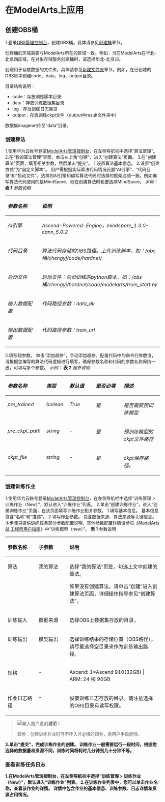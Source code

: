 # 在ModelArts上应用

## 创建OBS桶

1.登录[OBS管理控制台](https://storage.huaweicloud.com/obs)，创建OBS桶。具体请参见[创建桶](https://support.huaweicloud.com/usermanual-obs/obs_03_0306.html)章节。

创建桶的区域需要与ModelArts所在的区域一致。例如：当前ModelArts在华北-北京四区域，在对象存储服务创建桶时，请选择华北-北京四。

创建用于存放数据的文件夹，具体请参见[新建文件夹](https://support.huaweicloud.com/usermanual-obs/obs_03_0316.html)章节。例如，在已创建的OBS桶中创建code、data、log、output目录。

目录结构说明：

- code：存放训练脚本目录
- data：存放训练数据集目录
- log：存放训练日志目录
- output：存放训练ckpt文件（output中result文件夹中）

数据集imagenet传至“data”目录。

### 创建算法

1.使用华为云帐号登录[ModelArts管理控制台](https://console.huaweicloud.com/modelarts)，在左侧导航栏中选择“算法管理”。
2.在“我的算法管理”界面，单击左上角“创建”，进入“创建算法”页面。
3.在“创建算法”页面，填写相关参数，然后单击“提交”。
    1.设置算法基本信息。
    2.设置“创建方式”为“自定义脚本”。
        用户需根据实际算法代码情况设置“AI引擎”、“代码目录”和“启动文件”。选择的AI引擎和编写算法代码时选择的框架必须一致。例如编写算法代码使用的是MindSpore，则在创建算法时也要选择MindSpore。
        _示例：_
        **表 1** _参数说明_
        <a name="table09972489125"></a>
        <table><thead align="left"><tr id="row139978484125"><th class="cellrowborder" valign="top" width="29.470000000000002%" id="mcps1.2.3.1.1"><p id="p16997114831219"><a name="p16997114831219"></a><a name="p16997114831219"></a><em id="i1199720484127"><a name="i1199720484127"></a><a name="i1199720484127"></a>参数名称</em></p>
        </th>
        <th class="cellrowborder" valign="top" width="70.53%" id="mcps1.2.3.1.2"><p id="p199976489122"><a name="p199976489122"></a><a name="p199976489122"></a><em id="i9997154816124"><a name="i9997154816124"></a><a name="i9997154816124"></a>说明</em></p>
        </th>
        </tr>
        </thead>
        <tbody><tr id="row11997124871210"><td class="cellrowborder" valign="top" width="29.470000000000002%" headers="mcps1.2.3.1.1 "><p id="p1299734820121"><a name="p1299734820121"></a><a name="p1299734820121"></a><em id="i199764819121"><a name="i199764819121"></a><a name="i199764819121"></a>AI引擎</em></p>
        </td>
        <td class="cellrowborder" valign="top" width="70.53%" headers="mcps1.2.3.1.2 "><p id="p1899720481122"><a name="p1899720481122"></a><a name="p1899720481122"></a><em id="i9997848191217"><a name="i9997848191217"></a><a name="i9997848191217"></a>Ascend-Powered-Engine，mindspore_1.3.0-cann_5.0.2</em></p>
        </td>
        </tr>
        <tr id="row5997348121218"><td class="cellrowborder" valign="top" width="29.470000000000002%" headers="mcps1.2.3.1.1 "><p id="p139971748141218"><a name="p139971748141218"></a><a name="p139971748141218"></a><em id="i1199784811220"><a name="i1199784811220"></a><a name="i1199784811220"></a>代码目录</em></p>
        </td>
        <td class="cellrowborder" valign="top" width="70.53%" headers="mcps1.2.3.1.2 "><p id="p2099724810127"><a name="p2099724810127"></a><a name="p2099724810127"></a><em id="i17997144871212"><a name="i17997144871212"></a><a name="i17997144871212"></a>算法代码存储的OBS路径。上传训练脚本，如：/obs桶/chengyj/code/hardnet/</em></p>
        </td>
        </tr>
        <tr id="row899794811124"><td class="cellrowborder" valign="top" width="29.470000000000002%" headers="mcps1.2.3.1.1 "><p id="p799714482129"><a name="p799714482129"></a><a name="p799714482129"></a><em id="i399704871210"><a name="i399704871210"></a><a name="i399704871210"></a>启动文件</em></p>
        </td>
        <td class="cellrowborder" valign="top" width="70.53%" headers="mcps1.2.3.1.2 "><p id="p13997154831215"><a name="p13997154831215"></a><a name="p13997154831215"></a><em id="i11997648161214"><a name="i11997648161214"></a><a name="i11997648161214"></a>启动文件：启动训练的python脚本，如：/obs桶/chengyj/hardnet/code/modelarts/train_start.py</em></p>
        </div>
        </td>
        </tr>
        <tr id="row59981448101210"><td class="cellrowborder" valign="top" width="29.470000000000002%" headers="mcps1.2.3.1.1 "><p id="p19998124812123"><a name="p19998124812123"></a><a name="p19998124812123"></a><em id="i1399864831211"><a name="i1399864831211"></a><a name="i1399864831211"></a>输入数据配置</em></p>
        </td>
        <td class="cellrowborder" valign="top" width="70.53%" headers="mcps1.2.3.1.2 "><p id="p139982484129"><a name="p139982484129"></a><a name="p139982484129"></a><em id="i299816484122"><a name="i299816484122"></a><a name="i299816484122"></a>代码路径参数：data_dir</em></p>
        </td>
        </tr>
        <tr id="row179981948151214"><td class="cellrowborder" valign="top" width="29.470000000000002%" headers="mcps1.2.3.1.1 "><p id="p89981948191220"><a name="p89981948191220"></a><a name="p89981948191220"></a><em id="i599844831217"><a name="i599844831217"></a><a name="i599844831217"></a>输出数据配置</em></p>
        </td>
        <td class="cellrowborder" valign="top" width="70.53%" headers="mcps1.2.3.1.2 "><p id="p599814485120"><a name="p599814485120"></a><a name="p599814485120"></a><em id="i189981748171218"><a name="i189981748171218"></a><a name="i189981748171218"></a>代码路径参数：train_url</em></p>
        </td>
        </tr>
        </tbody>
        </table>
    3.填写超参数。
        单击“添加超参”，手动添加超参。配置代码中的命令行参数值，请根据您编写的算法代码逻辑进行填写，确保参数名称和代码的参数名称保持一致，可填写多个参数。
        _示例：_
        **表 2** _超参说明_
        <a name="table29981482127"></a>
        <table><thead align="left"><tr id="row1599894881216"><th class="cellrowborder" valign="top" width="25%" id="mcps1.2.6.1.1"><p id="p89988484121"><a name="p89988484121"></a><a name="p89988484121"></a><em id="i89985485123"><a name="i89985485123"></a><a name="i89985485123"></a>参数名称</em></p>
        </th>
        <th class="cellrowborder" valign="top" width="15%" id="mcps1.2.6.1.2"><p id="p1999114814121"><a name="p1999114814121"></a><a name="p1999114814121"></a><em id="i7999448181212"><a name="i7999448181212"></a><a name="i7999448181212"></a>类型</em></p>
        </th>
        <th class="cellrowborder" valign="top" width="17%" id="mcps1.2.6.1.3"><p id="p6999124810126"><a name="p6999124810126"></a><a name="p6999124810126"></a><em id="i17999144818126"><a name="i17999144818126"></a><a name="i17999144818126"></a>默认值</em></p>
        </th>
        <th class="cellrowborder" valign="top" width="18%" id="mcps1.2.6.1.4"><p id="p69992486123"><a name="p69992486123"></a><a name="p69992486123"></a><em id="i1599916488127"><a name="i1599916488127"></a><a name="i1599916488127"></a>是否必填</em></p>
        </th>
        <th class="cellrowborder" valign="top" width="25%" id="mcps1.2.6.1.5"><p id="p1999248121214"><a name="p1999248121214"></a><a name="p1999248121214"></a><em id="i299915481121"><a name="i299915481121"></a><a name="i299915481121"></a>描述</em></p>
        </th>
        </tr>
        </thead>
        <tbody><tr id="row9999134818128"><td class="cellrowborder" valign="top" width="25%" headers="mcps1.2.6.1.1 "><p id="p14999124811212"><a name="p14999124811212"></a><a name="p14999124811212"></a><em id="i39991748101218"><a name="i39991748101218"></a><a name="i39991748101218"></a>pre_trained</em></p>
        </td>
        <td class="cellrowborder" valign="top" width="15%" headers="mcps1.2.6.1.2 "><p id="p599924815129"><a name="p599924815129"></a><a name="p599924815129"></a><em id="i8999184811212"><a name="i8999184811212"></a><a name="i8999184811212"></a>bollean</em></p>
        </td>
        <td class="cellrowborder" valign="top" width="17%" headers="mcps1.2.6.1.3 "><p id="p179992484129"><a name="p179992484129"></a><a name="p179992484129"></a><em id="i1799913488128"><a name="i1799913488128"></a><a name="i1799913488128"></a>True</em></p>
        </td>
        <td class="cellrowborder" valign="top" width="18%" headers="mcps1.2.6.1.4 "><p id="p179991348181213"><a name="p179991348181213"></a><a name="p179991348181213"></a><em id="i20999134812126"><a name="i20999134812126"></a><a name="i20999134812126"></a>是</em></p>
        </td>
        <td class="cellrowborder" valign="top" width="25%" headers="mcps1.2.6.1.5 "><p id="p899916487125"><a name="p899916487125"></a><a name="p899916487125"></a><em id="i99999482127"><a name="i99999482127"></a><a name="i99999482127"></a>是否需要预训练模型</em></p>
        </td>
        </tr>
        <tr id="row14999148161210"><td class="cellrowborder" valign="top" width="25%" headers="mcps1.2.6.1.1 "><p id="p199915488129"><a name="p199915488129"></a><a name="p199915488129"></a><em id="i11999448141216"><a name="i11999448141216"></a><a name="i11999448141216"></a>pre_ckpt_path</em></p>
        </td>
        <td class="cellrowborder" valign="top" width="15%" headers="mcps1.2.6.1.2 "><p id="p7999124813124"><a name="p7999124813124"></a><a name="p7999124813124"></a><em id="i7999748151214"><a name="i7999748151214"></a><a name="i7999748151214"></a>string</em></p>
        </td>
        <td class="cellrowborder" valign="top" width="17%" headers="mcps1.2.6.1.3 "><p id="p902049121213"><a name="p902049121213"></a><a name="p902049121213"></a><em id="i100124914123"><a name="i100124914123"></a><a name="i100124914123"></a>-</em></p>
        </td>
        <td class="cellrowborder" valign="top" width="18%" headers="mcps1.2.6.1.4 "><p id="p19004917125"><a name="p19004917125"></a><a name="p19004917125"></a><em id="i208494126"><a name="i208494126"></a><a name="i208494126"></a>是</em></p>
        </td>
        <td class="cellrowborder" valign="top" width="25%" headers="mcps1.2.6.1.5 "><p id="p10134915129"><a name="p10134915129"></a><a name="p10134915129"></a><em id="i101949121214"><a name="i101949121214"></a><a name="i101949121214"></a>预训练模型的ckpt文件路径</em></p>
        </td>
        </tr>
        <tr id="row100124911121"><td class="cellrowborder" valign="top" width="25%" headers="mcps1.2.6.1.1 "><p id="p150849131211"><a name="p150849131211"></a><a name="p150849131211"></a><em id="i1101549151218"><a name="i1101549151218"></a><a name="i1101549151218"></a>ckpt_file</em></p>
        </td>
        <td class="cellrowborder" valign="top" width="15%" headers="mcps1.2.6.1.2 "><p id="p19054914124"><a name="p19054914124"></a><a name="p19054914124"></a><em id="i10144919126"><a name="i10144919126"></a><a name="i10144919126"></a>string</em></p>
        </td>
        <td class="cellrowborder" valign="top" width="17%" headers="mcps1.2.6.1.3 "><p id="p6011490123"><a name="p6011490123"></a><a name="p6011490123"></a><em id="i00144917122"><a name="i00144917122"></a><a name="i00144917122"></a>-</em></p>
        </td>
        <td class="cellrowborder" valign="top" width="18%" headers="mcps1.2.6.1.4 "><p id="p301449191215"><a name="p301449191215"></a><a name="p301449191215"></a><em id="i180104910126"><a name="i180104910126"></a><a name="i180104910126"></a>是</em></p>
        </td>
        <td class="cellrowborder" valign="top" width="25%" headers="mcps1.2.6.1.5 "><p id="p1702495127"><a name="p1702495127"></a><a name="p1702495127"></a><em id="i170249181214"><a name="i170249181214"></a><a name="i170249181214"></a>ckpt保存路径。</em></p>
        </td>
        </tr>
        </tbody>
        </table>

### 创建训练作业

1.使用华为云帐号登录[ModelArts管理控制台](https://console.huaweicloud.com/modelarts)，在左侧导航栏中选择“训练管理 \> 训练作业（New）”，默认进入“训练作业”列表。
2.单击“创建训练作业”，进入“创建训练作业”页面，在该页面填写训练作业相关参数。
    1.填写基本信息。
        基本信息包含“名称”和“描述”。
    2.填写作业参数。
        包含数据来源、算法来源等关键信息。本步骤只提供训练任务部分参数配置说明，其他参数配置详情请参见[《ModelArts AI 工程师用户指南](https://support.huaweicloud.com/modelarts/index.html)》中“训练模型（new）”。
        **表 1**  参数说明
        <a name="table96111035134613"></a>
        <table><thead align="left"><tr id="zh-cn_topic_0000001178072725_row1727593212228"><th class="cellrowborder" valign="top" width="20%" id="mcps1.2.4.1.1"><p id="zh-cn_topic_0000001178072725_p102751332172212"><a name="zh-cn_topic_0000001178072725_p102751332172212"></a><a name="zh-cn_topic_0000001178072725_p102751332172212"></a>参数名称</p>
        </th>
        <th class="cellrowborder" valign="top" width="20%" id="mcps1.2.4.1.2"><p id="zh-cn_topic_0000001178072725_p186943411156"><a name="zh-cn_topic_0000001178072725_p186943411156"></a><a name="zh-cn_topic_0000001178072725_p186943411156"></a>子参数</p>
        </th>
        <th class="cellrowborder" valign="top" width="60%" id="mcps1.2.4.1.3"><p id="zh-cn_topic_0000001178072725_p1827543282216"><a name="zh-cn_topic_0000001178072725_p1827543282216"></a><a name="zh-cn_topic_0000001178072725_p1827543282216"></a>说明</p>
        </th>
        </tr>
        </thead>
        <tbody><tr id="zh-cn_topic_0000001178072725_row780219161358"><td class="cellrowborder" valign="top" width="20%" headers="mcps1.2.4.1.1 "><p id="zh-cn_topic_0000001178072725_p0803121617510"><a name="zh-cn_topic_0000001178072725_p0803121617510"></a><a name="zh-cn_topic_0000001178072725_p0803121617510"></a>算法</p>
        </td>
        <td class="cellrowborder" valign="top" width="20%" headers="mcps1.2.4.1.2 "><p id="zh-cn_topic_0000001178072725_p186947411520"><a name="zh-cn_topic_0000001178072725_p186947411520"></a><a name="zh-cn_topic_0000001178072725_p186947411520"></a>我的算法</p>
        </td>
        <td class="cellrowborder" valign="top" width="60%" headers="mcps1.2.4.1.3 "><p id="zh-cn_topic_0000001178072725_p20803141614514"><a name="zh-cn_topic_0000001178072725_p20803141614514"></a><a name="zh-cn_topic_0000001178072725_p20803141614514"></a>选择“我的算法”页签，勾选上文中创建的算法。</p>
        <p id="zh-cn_topic_0000001178072725_p24290418284"><a name="zh-cn_topic_0000001178072725_p24290418284"></a><a name="zh-cn_topic_0000001178072725_p24290418284"></a>如果没有创建算法，请单击“创建”进入创建算法页面，详细操作指导参见“创建算法”。</p>
        </td>
        </tr>
        <tr id="zh-cn_topic_0000001178072725_row1927503211228"><td class="cellrowborder" valign="top" width="20%" headers="mcps1.2.4.1.1 "><p id="zh-cn_topic_0000001178072725_p327583216224"><a name="zh-cn_topic_0000001178072725_p327583216224"></a><a name="zh-cn_topic_0000001178072725_p327583216224"></a>训练输入</p>
        </td>
        <td class="cellrowborder" valign="top" width="20%" headers="mcps1.2.4.1.2 "><p id="zh-cn_topic_0000001178072725_p1069419416510"><a name="zh-cn_topic_0000001178072725_p1069419416510"></a><a name="zh-cn_topic_0000001178072725_p1069419416510"></a>数据来源</p>
        </td>
        <td class="cellrowborder" valign="top" width="60%" headers="mcps1.2.4.1.3 "><p id="zh-cn_topic_0000001178072725_p142750323227"><a name="zh-cn_topic_0000001178072725_p142750323227"></a><a name="zh-cn_topic_0000001178072725_p142750323227"></a>选择OBS上数据集存放的目录。</p>
        </td>
        </tr>
        <tr id="zh-cn_topic_0000001178072725_row127593211227"><td class="cellrowborder" valign="top" width="20%" headers="mcps1.2.4.1.1 "><p id="zh-cn_topic_0000001178072725_p9744151562"><a name="zh-cn_topic_0000001178072725_p9744151562"></a><a name="zh-cn_topic_0000001178072725_p9744151562"></a>训练输出</p>
        </td>
        <td class="cellrowborder" valign="top" width="20%" headers="mcps1.2.4.1.2 "><p id="zh-cn_topic_0000001178072725_p1027563212210"><a name="zh-cn_topic_0000001178072725_p1027563212210"></a><a name="zh-cn_topic_0000001178072725_p1027563212210"></a>模型输出</p>
        </td>
        <td class="cellrowborder" valign="top" width="60%" headers="mcps1.2.4.1.3 "><p id="zh-cn_topic_0000001178072725_p13275113252214"><a name="zh-cn_topic_0000001178072725_p13275113252214"></a><a name="zh-cn_topic_0000001178072725_p13275113252214"></a>选择训练结果的存储位置（OBS路径），请尽量选择空目录来作为训练输出路径。</p>
        </td>
        </tr>
        <tr id="zh-cn_topic_0000001178072725_row18750142834916"><td class="cellrowborder" valign="top" width="20%" headers="mcps1.2.4.1.1 "><p id="zh-cn_topic_0000001178072725_p5751172811492"><a name="zh-cn_topic_0000001178072725_p5751172811492"></a><a name="zh-cn_topic_0000001178072725_p5751172811492"></a>规格</p>
        </td>
        <td class="cellrowborder" valign="top" width="20%" headers="mcps1.2.4.1.2 "><p id="zh-cn_topic_0000001178072725_p107514288495"><a name="zh-cn_topic_0000001178072725_p107514288495"></a><a name="zh-cn_topic_0000001178072725_p107514288495"></a>-</p>
        </td>
        <td class="cellrowborder" valign="top" width="60%" headers="mcps1.2.4.1.3 "><p id="zh-cn_topic_0000001178072725_p3751142811495"><a name="zh-cn_topic_0000001178072725_p3751142811495"></a><a name="zh-cn_topic_0000001178072725_p3751142811495"></a>Ascend: 1*Ascend 910(32GB) | ARM: 24 核 96GB</p>
        </td>
        </tr>
        <tr id="zh-cn_topic_0000001178072725_row16275103282219"><td class="cellrowborder" valign="top" width="20%" headers="mcps1.2.4.1.1 "><p id="zh-cn_topic_0000001178072725_p15275132192213"><a name="zh-cn_topic_0000001178072725_p15275132192213"></a><a name="zh-cn_topic_0000001178072725_p15275132192213"></a>作业日志路径</p>
        </td>
        <td class="cellrowborder" valign="top" width="20%" headers="mcps1.2.4.1.2 "><p id="zh-cn_topic_0000001178072725_p1369484117516"><a name="zh-cn_topic_0000001178072725_p1369484117516"></a><a name="zh-cn_topic_0000001178072725_p1369484117516"></a>-</p>
        </td>
        <td class="cellrowborder" valign="top" width="60%" headers="mcps1.2.4.1.3 "><p id="zh-cn_topic_0000001178072725_p227563218228"><a name="zh-cn_topic_0000001178072725_p227563218228"></a><a name="zh-cn_topic_0000001178072725_p227563218228"></a>设置训练日志存放的目录。请注意选择的OBS目录有读写权限。</p>
        </td>
        </tr>
        </tbody>
        </table>

>![输入图片说明](https://images.gitee.com/uploads/images/2021/0926/181247_df155dc2_8725359.gif "icon-note.gif")**说明：**
></span><div class="notebody"><p id="p118851046192714"><a name="p118851046192714"></a><a name="p118851046192714"></a>超参：创建训练作业时可不传入非必填的超参，需用户手动删除。 <strong id="b1720214810184">

3.单击“提交”，完成训练作业的创建。
    训练作业一般需要运行一段时间，根据您选择的数据量和资源不同，训练时间将耗时几分钟到几十分钟不等。

### 查看训练任务日志

1.在ModelArts管理控制台，在左侧导航栏中选择“训练管理 \> 训练作业（New）”，默认进入“训练作业”列表。
2.在训练作业列表中，您可以单击作业名称，查看该作业的详情。
    详情中包含作业的基本信息、训练参数、日志详情和资源占用情况。

